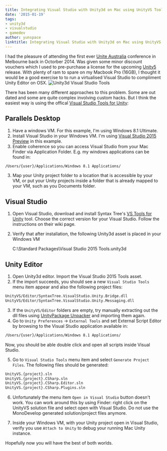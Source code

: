 ```yaml
---
title: Integrating Visual Studio with Unity3d on Mac using UnityVS Tools
date: '2015-01-19'
tags:
- unity3d
- visualstudio
- gamedev
author: yunspace
linktitle: Integrating Visual Studio with Unity3d on Mac using UnityVS Tools
---
```

I had the pleasure of attending the first ever [Unite Australia](http://unity3d.com/unite/australia) conference in Melbourne
back in Octorber 2014. Was given some minor discount vouchers which I used to pre-purchase a license for the upcoming [Unity5](http://unity3d.com/5) release. With plenty of ram to spare on my Macbook Pro (16GB), I thought it would be a good exercise to to run a virtualised Visual Studio to compliment Unity Editor on OSX.
![Unity3d Visual Studio Tools](/images/unity3d-visualstudio-on-mac-using-vstools.png)

There has been many different approaches to this problem. Some are out dated and some are quite complex involving custom hacks. But I think the easiest way is using the offical [Visual Studio Tools for Unity](http://unityvs.com/):

## Parallels Desktop

 1. Have a windows VM. For this example, I'm using Windows 8.1 Ultimate.
 2. Install Visual Studio in your Windows VM. I'm using [Visual Studio 2015 Preview](http://www.visualstudio.com/en-us/news/vs2015-vs.aspx) in this example.
 2. Enable coherence so you can access Visual Studio from your Mac Finder via Application Folder. E.g. my windows applications can be found in:

```bash
/Users/{user}/Applications/Windows 8.1 Applications/
```

 3. Map your Unity project folder to a location that is accessible by your VM, or put your Unity projects inside a folder that is already mapped to your VM, such as you Documents folder.

## Visual Studio

 1. Open Visual Studio, download and install Syntax Tree's [VS Tools for Unity](http://unityvs.com/) tool. Choose the correct version for your Visual Studio. Follow the instructions on their wiki page.
 2. Verify that after installation, the following Unity3d asset is placed in your Windows VM

    C:\Standard Packages\Visual Studio 2015 Tools.unity3d

## Unity Editor

 1. Open Unity3d editor. Import the Visual Studio 2015 Tools asset.
 2. If the import succeeds, you should see a new `Visual Studio Tools` menu item appear and also the following project files:

```bash
UnityVS/Editor/SyntaxTree.VisualStudio.Unity.Bridge.dll
UnityVS/Editor/SyntaxTree.VisualStudio.Unity.Messaging.dll
```

 3. If the `UnityVS/Editor` folders are empty, try manually extracting out the dll files using [UnityPackage Unpacker](https://github.com/derFunk/UPU) and importing them again.
 4. Go to `Unity Preferences` -> `External Tools` and set External Script Editor by browsing to the Visual Studio application available in:

```bash
/Users/{user}/Applications/Windows 8.1 Applications/
```

Now, you should be able double click and open all scripts inside Visual Studio.

 5. Go to `Visual Studio Tools` menu item and select `Generate Project Files`. The following files should be generated:

```bash
UnityVS.{project}.sln
UnityVS.{project}.CSharp.sln
UnityVS.{project}.CSharp.Editor.sln
UnityVS.{project}.CSharp.Plugins.sln
```

 6. Unfortunately the menu item `Open in Visual Studio` button doesn't work. You can work around this by using Finder: right click on the UnityVS solution file and select open with Visual Studio. Do not use the MonoDevelop generated solution/project files anymore.

 7. Inside your Windows VM, with your Unity project open in Visual Studio, verify you use `Attach to Unity` to debug your running Mac Unity instance.

Hopefully now you will have the best of both worlds.
